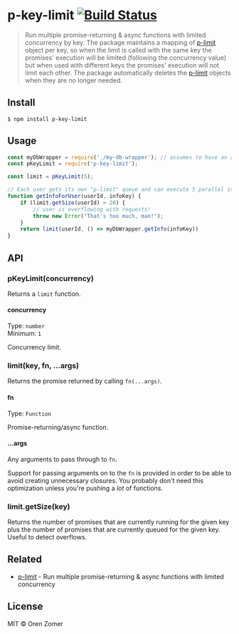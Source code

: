 # p-key-limit [![Build Status](https://travis-ci.org/ozomer/p-key-limit.svg?branch=master)](https://travis-ci.org/ozomer/p-key-limit)

> Run multiple promise-returning & async functions with limited concurrency by key.
> The package maintains a mapping of [p-limit](https://github.com/sindresorhus/p-limit) object per key, so when the limit is called with the same key the promises' execution will be limited (following the concurrency value) but when used with different keys the promises' execution will not limit each other. The package automatically deletes the [p-limit](https://github.com/sindresorhus/p-limit) objects when they are no longer needed.

## Install

```
$ npm install p-key-limit
```


## Usage

```js
const myDbWrapper = require('./my-db-wrapper'); // assumes to have an async function called getInfo.
const pKeyLimit = require('p-key-limit');

const limit = pKeyLimit(5);

// Each user gets its own "p-limit" queue and can execute 5 parallel info requests.
function getInfoForUser(userId, infoKey) {
    if (limit.getSize(userId) > 20) {
        // user is overflowing with requests!
        throw new Error("That's too much, man!");
    }
    return limit(userId, () => myDbWrapper.getInfo(infoKey))
}
```


## API

### pKeyLimit(concurrency)

Returns a `limit` function.

#### concurrency

Type: `number`<br>
Minimum: `1`

Concurrency limit.

### limit(key, fn, ...args)

Returns the promise returned by calling `fn(...args)`.

#### fn

Type: `Function`

Promise-returning/async function.

#### ...args

Any arguments to pass through to `fn`.

Support for passing arguments on to the `fn` is provided in order to be able to avoid creating unnecessary closures. You probably don't need this optimization unless you're pushing a *lot* of functions.

### limit.getSize(key)

Returns the number of promises that are currently running for the given key plus the number of promises that are currently queued for the given key. Useful to detect overflows.

## Related

- [p-limit](https://github.com/sindresorhus/p-limit) - Run multiple promise-returning & async functions with limited concurrency

## License

MIT © Oren Zomer
